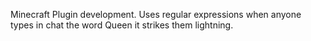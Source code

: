 Minecraft Plugin development. Uses regular expressions when anyone types in chat the word Queen it strikes them lightning.
